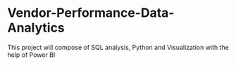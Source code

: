 # Vendor-Performance-Data-Analytics
This project will compose of SQL analysis, Python and Visualization with the help of Power BI
